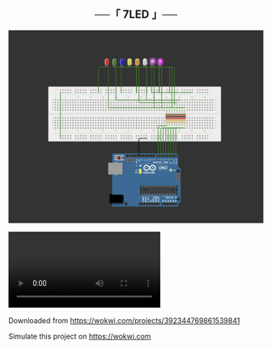 <h2 align="center">
    ──「 7LED 」──
</h2>

<p align="center">
  <img src="7LED.jpg">
</p>

<video><source src='7led.webm'></video>


Downloaded from https://wokwi.com/projects/392344769861539841


Simulate this project on https://wokwi.com
